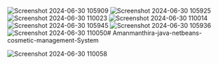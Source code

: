 
![Screenshot 2024-06-30 105909](https://github.com/Amanmanthira/Amanmanthira-java-netbeans-cosmetic-management/assets/126964186/c54cbb71-418d-4dc0-b396-33d3806577df)
![Screenshot 2024-06-30 105925](https://github.com/Amanmanthira/Amanmanthira-java-netbeans-cosmetic-management/assets/126964186/a58e1b11-1163-4bd7-afb2-f6ca807c0cd9)![Screenshot 2024-06-30 110023](https://github.com/Amanmanthira/Amanmanthira-java-netbeans-cosmetic-management/assets/126964186/7d52068c-719e-48fe-95cd-b6b5bc1391e8)
![Screenshot 2024-06-30 110014](https://github.com/Amanmanthira/Amanmanthira-java-netbeans-cosmetic-management/assets/126964186/64c1a999-2682-415c-89a5-4fb497ffb06d)
![Screenshot 2024-06-30 105945](https://github.com/Amanmanthira/Amanmanthira-java-netbeans-cosmetic-management/assets/126964186/612171e9-0ea4-4c07-906e-654836dde8eb)
![Screenshot 2024-06-30 105936](https://github.com/Amanmanthira/Amanmanthira-java-netbeans-cosmetic-management/assets/126964186/814e23e3-db92-43c8-9835-ba6b2de700e9)
![Screenshot 2024-06-30 110050](https://github.com/Amanmanthira/Amanmanthira-java-netbeans-cosmetic-management/assets/126964186/a1fda6e7-3268-4772-ad0a-b8013f42b798)# Amanmanthira-java-netbeans-cosmetic-management-System

![Screenshot 2024-06-30 110058](https://github.com/Amanmanthira/Amanmanthira-java-netbeans-cosmetic-management/assets/126964186/d69e98bc-199e-4cd4-b7e9-cacf5e359aae)
